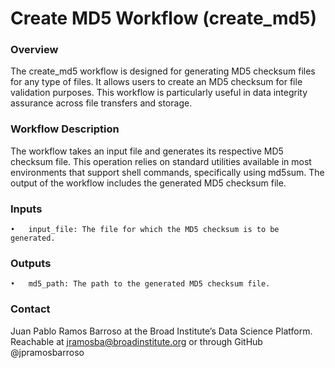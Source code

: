 # Create MD5 Workflow (create_md5)

### Overview
The create_md5 workflow is designed for generating MD5 checksum files for any type of files. It allows users to create an MD5 checksum for file validation purposes. This workflow is particularly useful in data integrity assurance across file transfers and storage.

### Workflow Description
The workflow takes an input file and generates its respective MD5 checksum file. This operation relies on standard utilities available in most environments that support shell commands, specifically using md5sum. The output of the workflow includes the generated MD5 checksum file.

### Inputs
	•	input_file: The file for which the MD5 checksum is to be generated.

### Outputs
	•	md5_path: The path to the generated MD5 checksum file.

### Contact
Juan Pablo Ramos Barroso at the Broad Institute’s Data Science Platform. Reachable at jramosba@broadinstitute.org or through GitHub @jpramosbarroso

